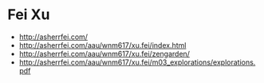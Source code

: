 # Fei Xu

- http://asherrfei.com/
- http://asherrfei.com/aau/wnm617/xu.fei/index.html
- http://asherrfei.com/aau/wnm617/xu.fei/zengarden/
- http://asherrfei.com/aau/wnm617/xu.fei/m03_explorations/explorations.pdf